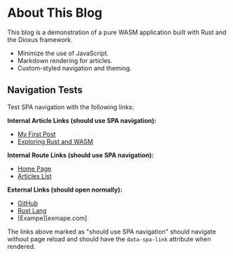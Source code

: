 # About This Blog

This blog is a demonstration of a pure WASM application built with Rust and the Dioxus framework.

- Minimize the use of JavaScript.
- Markdown rendering for articles.
- Custom-styled navigation and theming.

## Navigation Tests

Test SPA navigation with the following links:

**Internal Article Links (should use SPA navigation):**
- [My First Post](/article/first-post)
- [Exploring Rust and WASM](/article/rust-and-wasm)

**Internal Route Links (should use SPA navigation):**
- [Home Page](/)
- [Articles List](/articles)

**External Links (should open normally):**
- [GitHub](https://github.com)
- [Rust Lang](https://www.rust-lang.org)
- [Exampe][exmape.com]

The links above marked as "should use SPA navigation" should navigate without page reload and should have the `data-spa-link` attribute when rendered.